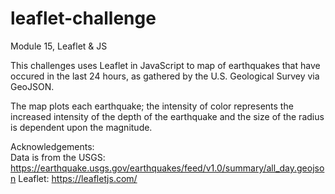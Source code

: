# leaflet-challenge
Module 15, Leaflet &amp; JS

This challenges uses Leaflet in JavaScript to map of earthquakes that have occured in the last 24 hours, as gathered by the U.S. Geological Survey via GeoJSON.

The map plots each earthquake; the intensity of color represents the increased intensity of the depth of the earthquake and the size of the radius is dependent upon the magnitude.

Acknowledgements:  
Data is from the USGS: https://earthquake.usgs.gov/earthquakes/feed/v1.0/summary/all_day.geojson 
Leaflet: https://leafletjs.com/